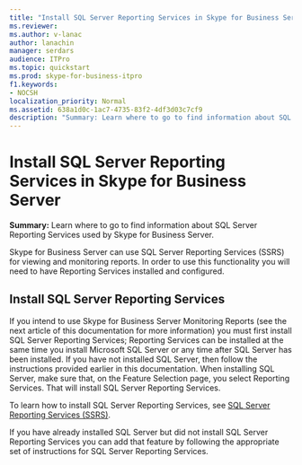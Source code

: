 ```yaml
---
title: "Install SQL Server Reporting Services in Skype for Business Server"
ms.reviewer: 
ms.author: v-lanac
author: lanachin
manager: serdars
audience: ITPro
ms.topic: quickstart
ms.prod: skype-for-business-itpro
f1.keywords:
- NOCSH
localization_priority: Normal
ms.assetid: 638a1d0c-1ac7-4735-83f2-4df3d03c7cf9
description: "Summary: Learn where to go to find information about SQL Server Reporting Services used by Skype for Business Server."
---
```


# Install SQL Server Reporting Services in Skype for Business Server 
 
**Summary:** Learn where to go to find information about SQL Server Reporting Services used by Skype for Business Server.
  
Skype for Business Server can use SQL Server Reporting Services (SSRS) for viewing and monitoring reports. In order to use this functionality you will need to have Reporting Services installed and configured.
  
## Install SQL Server Reporting Services

If you intend to use Skype for Business Server Monitoring Reports (see the next article of this documentation for more information) you must first install SQL Server Reporting Services; Reporting Services can be installed at the same time you install Microsoft SQL Server or any time after SQL Server has been installed. If you have not installed SQL Server, then follow the instructions provided earlier in this documentation. When installing SQL Server, make sure that, on the Feature Selection page, you select Reporting Services. That will install SQL Server Reporting Services.
  
To learn how to install SQL Server Reporting Services, see [SQL Server Reporting Services (SSRS)](https://technet.microsoft.com/library/ms159106.aspx).
  
If you have already installed SQL Server but did not install SQL Server Reporting Services you can add that feature by following the appropriate set of instructions for SQL Server Reporting Services. 
  

